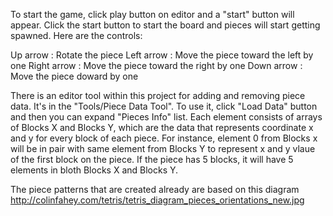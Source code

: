 To start the game, click play button on editor and a "start" button will appear. Click the start button to start the board and pieces will start getting
spawned. Here are the controls:

Up arrow : Rotate the piece
Left arrow : Move the piece toward the left by one
Right arrow : Move the piece toward the right by one
Down arrow : Move the piece doward by one 

There is an editor tool within this project for adding and removing piece data. It's in the "Tools/Piece Data Tool".
To use it, click  "Load Data" button and then you can expand "Pieces Info" list. Each element consists of arrays of Blocks X and Blocks Y, which are 
the data that represents coordinate x and y for every block of each piece. For instance, element 0 from Blocks x will be in pair with same element 
from Blocks Y to represent x and y vlaue of the first block on the piece. If the piece has 5 blocks, it will have 5 elements in bloth Blocks X and Blocks Y.

The piece patterns that are created already are based on this diagram
http://colinfahey.com/tetris/tetris_diagram_pieces_orientations_new.jpg
